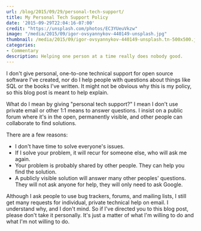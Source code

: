 ```yaml
---
url: /blog/2015/09/29/personal-tech-support/
title: My Personal Tech Support Policy
date: '2015-09-29T22:04:16-07:00'
credit: "https://unsplash.com/photos/EC3YUeuVkzw"
image: "/media/2015/09/igor-ovsyannykov-440149-unsplash.jpg"
thumbnail: /media/2015/09/igor-ovsyannykov-440149-unsplash.tn-500x500.jpg
categories:
- Commentary
description: Helping one person at a time really does nobody good.
---
```

I don't give personal, one-to-one technical support for open source software
I've created, nor do I help people with questions about things like SQL or the books I've written. It might not be obvious why this is my policy, so this blog post is meant to help explain.

What do I mean by giving "personal tech support?" I mean I don't use private email or other 1:1 means to answer questions. I insist on a public forum where it's in the open, permanently visible, and other people can collaborate to find solutions.

There are a few reasons:

- I don't have time to solve everyone's issues.
- If I solve your problem, it will recur for someone else, who will ask me
  again.
- Your problem is probably shared by other people. They can help you find the
  solution.
- A publicly visible solution will answer many other peoples' questions. They
  will not ask anyone for help, they will only need to ask Google.

Although I ask people to use bug trackers, forums, and mailing lists, I still get many requests for individual, private technical help on email. I understand why, and I don't mind. So if I've directed you to this blog post, please don't take it personally. It's just a matter of what I'm willing to do and what I'm not willing to do.

